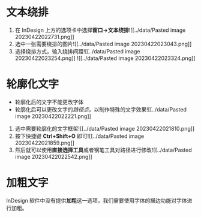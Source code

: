 # 文本绕排
1. 在 InDesign 上方的选项卡中选择**窗口->文本绕排**![[../data/Pasted image 20230422022731.png]]
2. 选中一张需要绕排的图片![[../data/Pasted image 20230422023043.png]]
3. 选择绕排方式，输入绕排间距![[../data/Pasted image 20230422023254.png]] ![[../data/Pasted image 20230422023324.png]]
# 轮廓化文字
- 轮廓化后的文字不能更改字体
- 轮廓化后可以更改文字的*路径点*，以制作特殊的文字效果![[../data/Pasted image 20230422022221.png]]
1. 选中需要轮廓化的文字框架![[../data/Pasted image 20230422021810.png]]
2. 按下快捷键 **Ctrl+Shift+O** 即可![[../data/Pasted image 20230422021859.png]]
3. 然后就可以使用**直接选择工具**或者钢笔工具对路径进行修改![[../data/Pasted image 20230422022542.png]]

# 加粗文字
InDesign 软件中没有提供**加粗**这一选项，我们需要使用字体的描边功能对字体进行加粗。

